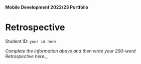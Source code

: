 **Mobile Development 2022/23 Portfolio**
# Retrospective

Student ID: `your id here`

_Complete the information above and then write your 200-word Retrospective here.__